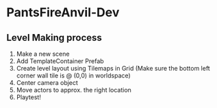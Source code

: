 # PantsFireAnvil-Dev
 
## Level Making process
1. Make a new scene
2. Add TemplateContainer Prefab
3. Create level layout using Tilemaps in Grid (Make sure the bottom left corner wall tile is @ (0,0) in worldspace)
4. Center camera object
5. Move actors to approx. the right location
6. Playtest!
